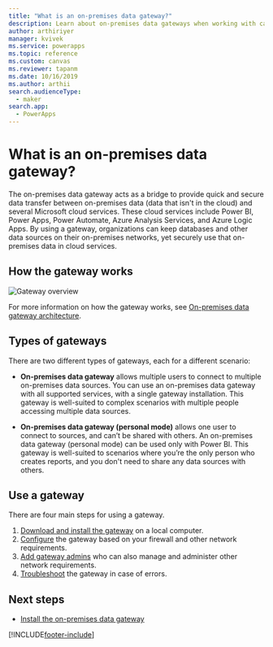 ```yaml
---
title: "What is an on-premises data gateway?"
description: Learn about on-premises data gateways when working with canvas apps in Power Apps.
author: arthiriyer
manager: kvivek
ms.service: powerapps
ms.topic: reference
ms.custom: canvas
ms.reviewer: tapanm
ms.date: 10/16/2019
ms.author: arthii
search.audienceType: 
  - maker
search.app: 
  - PowerApps
---
```


# What is an on-premises data gateway?

The on-premises data gateway acts as a bridge to provide quick and secure data transfer between on-premises data (data that isn't in the cloud) and several Microsoft cloud services. These cloud services include Power BI, Power Apps, Power Automate, Azure Analysis Services, and Azure Logic Apps. By using a gateway, organizations can keep databases and other data sources on their on-premises networks, yet securely use that on-premises data in cloud services.

## How the gateway works

![Gateway overview](media/gateway-reference/on-premises-data-gateway.png)

For more information on how the gateway works, see [On-premises data gateway architecture](/data-integration/gateway/service-gateway-onprem-indepth).

## Types of gateways

There are two different types of gateways, each for a different scenario:

- **On-premises data gateway** allows multiple users to connect to multiple on-premises data sources. You can use an on-premises data gateway with all supported services, with a single gateway installation. This gateway is well-suited to complex scenarios with multiple people accessing multiple data sources.

- **On-premises data gateway (personal mode)** allows one user to connect to sources, and can’t be shared with others. An on-premises data gateway (personal mode) can be used only with Power BI. This gateway is well-suited to scenarios where you’re the only person who creates reports, and you don't need to share any data sources with others.

## Use a gateway

There are four main steps for using a gateway.

1. [Download and install the gateway](/data-integration/gateway/service-gateway-install) on a local computer.
2. [Configure](/data-integration/gateway/service-gateway-app) the gateway based on your firewall and other network requirements.
3. [Add gateway admins](/data-integration/gateway/service-gateway-manage) who can also manage and administer other network requirements.
4. [Troubleshoot](/data-integration/gateway/service-gateway-tshoot) the gateway in case of errors.

## Next steps

- [Install the on-premises data gateway](/data-integration/gateway/service-gateway-install)

[!INCLUDE[footer-include](../../includes/footer-banner.md)]
